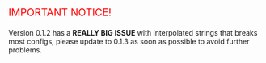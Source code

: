 <p style="font-size: 20px; color: red;">IMPORTANT NOTICE!</p>

Version 0.1.2 has a **REALLY BIG ISSUE** with interpolated strings that breaks most configs, please update to 0.1.3 as soon as possible to avoid further problems.